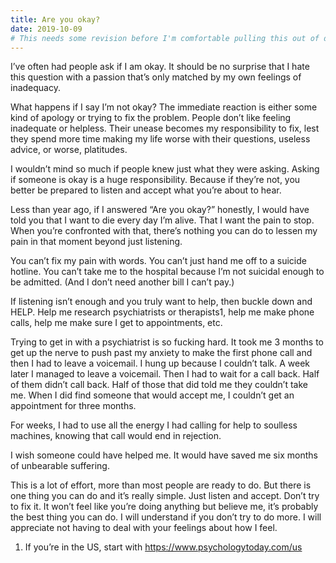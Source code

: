 ```yaml
---
title: Are you okay?
date: 2019-10-09
# This needs some revision before I'm comfortable pulling this out of drafts
---
```

I’ve often had people ask if I am okay. It should be no surprise that I hate this question with a passion that’s only matched by my own feelings of inadequacy.

What happens if I say I’m not okay? The immediate reaction is either some kind of apology or trying to fix the problem. People don’t like feeling inadequate or helpless. Their unease becomes my responsibility to fix, lest they spend more time making my life worse with their questions, useless advice, or worse, platitudes.

I wouldn’t mind so much if people knew just what they were asking. Asking if someone is okay is a huge responsibility. Because if they’re not, you better be prepared to listen and accept what you’re about to hear.

Less than year ago, if I answered “Are you okay?” honestly, I would have told you that I want to die every day I’m alive. That I want the pain to stop. When you’re confronted with that, there’s nothing you can do to lessen my pain in that moment beyond just listening.

You can’t fix my pain with words. You can’t just hand me off to a suicide hotline. You can’t take me to the hospital because I’m not suicidal enough to be admitted. (And I don’t need another bill I can’t pay.)

If listening isn’t enough and you truly want to help, then buckle down and HELP. Help me research psychiatrists or therapists1, help me make phone calls, help me make sure I get to appointments, etc.

Trying to get in with a psychiatrist is so fucking hard. It took me 3 months to get up the nerve to push past my anxiety to make the first phone call and then I had to leave a voicemail. I hung up because I couldn’t talk. A week later I managed to leave a voicemail. Then I had to wait for a call back. Half of them didn’t call back. Half of those that did told me they couldn’t take me. When I did find someone that would accept me, I couldn’t get an appointment for three months.

For weeks, I had to use all the energy I had calling for help to soulless machines, knowing that call would end in rejection.

I wish someone could have helped me. It would have saved me six months of unbearable suffering.

This is a lot of effort, more than most people are ready to do. But there is one thing you can do and it’s really simple. Just listen and accept. Don’t try to fix it. It won’t feel like you’re doing anything but believe me, it’s probably the best thing you can do. I will understand if you don’t try to do more. I will appreciate not having to deal with your feelings about how I feel.

1. If you’re in the US, start with https://www.psychologytoday.com/us